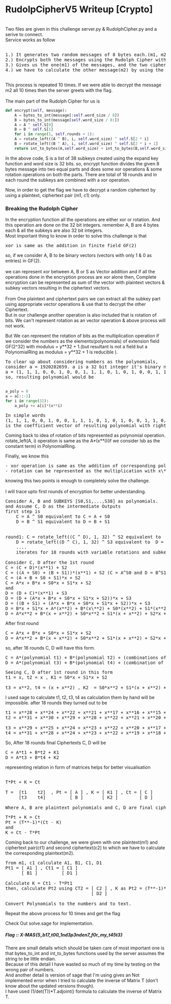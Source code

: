 <h1> RudolpCipherV5 Writeup [Crypto] </h1>

<br> Two files are given in this challenge server.py & RudolphCipher.py and a serive to connect. </br>
Service works as follow
<pre>

1.) It generates two random messages of 8 bytes each.(m1, m2)
2.) Encrypts both the messages using the Rudolph Cipher with a random key.(c1, c2)
3.) Gives us the one(m1) of the messages, and the two ciphertexts(c1, c2) and
4.) we have to calculate the other message(m2) by using the given m1, c1, c2.

</pre>
This process is repeated 10 times. If we were able to decrypt the message m2 all 10 times then the server greets with the flag.
<br><br>The main part of the Rudolph Cipher for us is 

```python
def encrypt(self, message):
    A = bytes_to_int(message[:self.word_size / 8])
    B = bytes_to_int(message[self.word_size / 8:])
    A = A ^ self.S[0]
    B = B ^ self.S[1]
    for i in range(1, self.rounds + 1):
	A = rotate_left((A ^ B), i, self.word_size) ^ self.S[2 * i]
	B = rotate_left((B ^ A), i, self.word_size) ^ self.S[2 * i + 1]
    return int_to_bytes(A,self.word_size) + int_to_bytes(B,self.word_size)
```

In the above code, S is a list of 38 subkeys created using the expand key function and word size is 32 bits.
so, encrypt function divides the given 8 bytes message into two equal parts and does some xor operations & some rotation
operations on both the parts. There are total of 18 rounds and in each round the subkeys are combined with a xor operation.

Now, in order to get the flag we have to decrypt a random ciphertext by using a plaintext, ciphertext pair (m1, c1) only.

<h3> Breaking the Rudolph Cipher </h3>
In the encryption function all the operations are either xor or rotation. And this operation are done on the 32 bit integers.
remember A, B are 4 bytes each & all the subkeys are also 32 bit integers.<br>
Most important thing to know in order to solve this challenge is that <pre>xor is same as the addition in finite field GF(2)</pre>
so, if we consider A, B to be binary vectors (vectors with only 1 & 0 as entries) in GF(2).<br><br>
we can represent xor between A, B or S as Vector addition and if all the operations done in the encryption process are xor alone then, Complete encryption can be represented as sum of the vector with plaintext vectors & subkey vectors resulting in the ciphertext vectors.<br><br>
From One plaintext and ciphertext pairs we can extract all the subkey part using appropriate vector operations & use that to decrypt the other Ciphertext.<br>
But in our challenge another operation is also included that is rotation of bits.
We can't represent rotation as an vector operation & above process will not work.

But We can represent the rotation of bits as the multiplication operation if we consider the numbers as the elements(polynomials) of extension field GF(2^32) with modulus = y\**32 + 1.(but resultant is not a field but a PolynomialRing as modulus = y\**32 + 1 is reducible ).
<pre>
To clear up about considering numbers as the polynomials,
consider a = 1920282659. a is a 32 bit integer it's binary notation is 
a = (1, 1, 1, 0, 0, 1, 0, 0, 1, 1, 1, 0, 1, 0, 1, 0, 0, 1, 1, 0, 0, 0, 0, 0, 0, 1, 0, 0, 0, 1, 1) 
so, resulting polynomial would be <br>
</pre>

```python
a_poly = 0
a = a[::-1]
for i in range(32):
	a_poly += a[i]*(x**i)
```
<pre>
In simple words 
(1, 1, 1, 0, 0, 1, 0, 0, 1, 1, 1, 0, 1, 0, 1, 0, 0, 1, 1, 0, 0, 0, 0, 0, 0, 1, 0, 0, 0, 1, 1) 
is the coefficient vector of resulting polynomial with rightmost(lsb) bit as the coefficient of x**0.
</pre>

Coming back to idea of rotation of bits represented as polynomial operation.<br>
rotate_left(A, i) operation is same as the A*(x\**i)(if we consider lsb as the constant term) in PolynomialRing.<br>

Finally, we know this
<pre>
- xor operation is same as the addition of corresponding polynomials in above defined PolynomialRing.
- rotation can be represented as the multiplication with x\**i.
</pre>
knowing this two points is enough to completely solve the challenge.<br><br>
I will trace upto first rounds of encryption for better understanding.
<pre>
Consider A, B and SUBKEYS [S0,S1,...,S38] as polynomials.
and Assume C, D as the intermediate Outputs
first step is 
	C = A ^ S0 equivalent to C = A + S0
	D = B ^ S1 equivalent to D = B + S1
	<br>
round1:	C = rotate_left((C ^ D), 1, 32) ^ S2 equivalent to  C = (C + D)*(x**1) + S2
	D = rotate_left((D ^ C), 1, 32) ^ S3 equivalent to  D = (D + C)*(x**1) + S3
	....
	iterates for 18 rounds with variable rotations and subkeys

Consider C, D after the 1st round
C = (C + D)*(x**1) + S2
C = ((A + S0) + (B + S1))*(x**1) + S2 (C = A^S0 and D = B^S1 at the start of encryption)
C = (A + B + S0 + S1)*x + S2
C = A*x + B*x + S0*x + S1*x + S2
and
D = (D + C)*(x**1) + S3
D = (D + (A*x + B*x + S0*x + S1*x + S2))*x + S3
D = ((B + S1) + (A*x + B*x + S0*x + S1*x + S2))*x + S3
D = B*x + S1*x + A*(x**2) + B*(x\**2) + S0*(x**2) + S1*(x**2) + S2*x + S3
D = A*x**2 + B*(x + x**2) + S0*x**2 + S1*(x + x**2) + S2*x + S3
</pre>
After first round
<pre>
C = A*x + B*x + S0*x + S1*x + S2
D = A*x**2 + B*(x + x**2) + S0*x**2 + S1*(x + x**2) + S2*x + S3
</pre>
so, after 18 rounds C, D will have this form.
<pre>
C = A*(polynomial t1) + B*(polynomial t2) + (combinations of subkeys S0, S1, ... S37  K1)
D = A*(polynomial t3) + B*(polynomial t4) + (combination of subkeys S0, S1, ... S37   K2)
</pre>
<pre>
Seeing C, D after 1st round in this form
t1 = x, t2 = x , K1 = S0*x + S1*x + S2

t3 = x**2, t4 = (x + x**2) , K2  = S0*x**2 + S1*(x + x**2) + S2*x + S3
</pre>
I used sage to calculate t1, t2, t3, t4 as calculation them by hand will be impossible.
after 18 rounds they turned out to be
<pre>
t1 = x**28 + x**24 + x**22 + x**21 + x**17 + x**16 + x**15 + x**13 + x**11 + x**10 + x**4 + x**3 + 1
t2 = x**31 + x**30 + x**29 + x**28 + x**22 + x**21 + x**20 + x**14 + x**12 + x**11 + x**8 + x**5 + x**2 + x

t3 = x**29 + x**25 + x**24 + x**23 + x**22 + x**20 + x**17 + x**14 + x**11 + x**8 + x**4 + x**2 + x + 1
t4 = x**31 + x**28 + x**24 + x**23 + x**22 + x**19 + x**18 + x**16 + x**14 + x**12 + x**9 + x**6 + x**2
</pre>
So, After 18 rounds final Ciphertexts C, D will be
<pre>
C = A*t1 + B*t2 + K1
D = A*t3 + B*t4 + K2
</pre>
representing relation in form of matrices helps for better visualisation
<pre>

T*Pt + K = Ct

T =  [t1	t2]  , Pt = [ A ] , K = [ K1 ] , Ct = [ C ]
     [t3	t4]         [ B ]       [ K2 ]        [ D ] 

Where A, B are plaintext polynomials and C, D are final ciphertext polynomials.
</pre>

<pre>
T*Pt + K = Ct
Pt = (T**-1)*(Ct - K) 
and
K = Ct - T*Pt
</pre>

Coming back to our challenge, we were given with one plaintext(m1) and ciphertext pair(ct1) and second ciphertext(c2) to which we have to calculate the corresponding plaintext(m2).
<pre>
from m1, c1 calculate A1, B1, C1, D1
Pt1 = [ A1 ] , Ct1 = [ C1 ]
      [ B1 ]         [ D1 ]

Calculate K = Ct1 - T*Pt1
then, calculate Pt2 using CT2 = [ C2 ] , K as Pt2 = (T**-1)*(Ct2 - K)
                                [ D2 ]

Convert Polynomials to the numbers and to text.
</pre>
Repeat the above process for 10 times and get the flag

Check Out solve.sage for implementation.
<h5> Flag :: X-MAS{5_b17_t00_1nd3p3nden7_f0r_my_t45t3} </h5>

There are small details which should be taken care of most important one is that bytes_to_int and int_to_bytes 
functions used by the server assumes the string to be little endian.<br>
Because of this detail I have wasted so much of my time by testing on the wrong pair of numbers.<br>
And another detail is version of sage that I'm using gives an Not implemented error when I tried to calculate the inverse of 
Matrix T (don't know about the updated versions though). <br>
I have used (1/det(T))*T.adjoint() formula to calculate the inverse of Matrix T.

